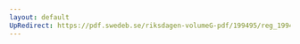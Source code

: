 ```yaml
---
layout: default
UpRedirect: https://pdf.swedeb.se/riksdagen-volumeG-pdf/199495/reg_199495/reg_199495_0045.pdf
---
```

